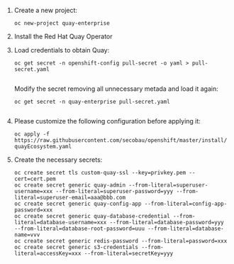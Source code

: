 1. Create a new project:

   `oc new-project quay-enterprise`
1. Install the Red Hat Quay Operator
1. Load credentials to obtain Quay:
   
   ```
   oc get secret -n openshift-config pull-secret -o yaml > pull-secret.yaml
   
   
   ```
   Modify the secret removing all unnecessary metada and load it again:
   ```
   oc get secret -n quay-enterprise pull-secret.yaml
   
   
   ```
1. Please customize the following configuration before applying it:

   `oc apply -f https://raw.githubusercontent.com/secobau/openshift/master/install/quayEcosystem.yaml`
1. Create the necessary secrets:

   ```
   oc create secret tls custom-quay-ssl --key=privkey.pem --cert=cert.pem
   oc create secret generic quay-admin --from-literal=superuser-username=xxx --from-literal=superuser-password=yyy --from-literal=superuser-email=aaa@bbb.com
   oc create secret generic quay-config-app --from-literal=config-app-password=xxx
   oc create secret generic quay-database-credential --from-literal=database-username=xxx --from-literal=database-password=yyy --from-literal=database-root-password=uuu --from-literal=database-name=vvv
   oc create secret generic redis-password --from-literal=password=xxx
   oc create secret generic s3-credentials --from-literal=accessKey=xxx --from-literal=secretKey=yyy
   
   
   ```
   
